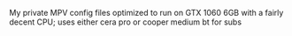 My private MPV config files optimized to run on GTX 1060 6GB with a fairly decent CPU; uses either cera pro or cooper medium bt for subs
